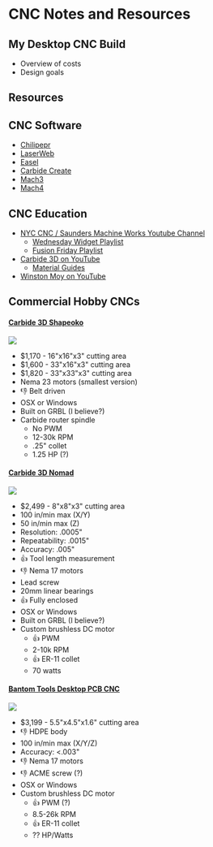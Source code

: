 # CNC Notes and Resources

## My Desktop CNC Build

- Overview of costs
- Design goals

## Resources

## CNC Software

- [Chilipepr](http://www.chilipeppr.com)
- [LaserWeb](https://github.com/LaserWeb/LaserWeb4)
- [Easel](http://easel.inventables.com)
- [Carbide Create](https://carbide3d.com/carbidecreate/)
- [Mach3](https://www.machsupport.com)
- [Mach4](https://www.machsupport.com/software/mach4/)

## CNC Education

* [NYC CNC / Saunders Machine Works Youtube Channel](https://www.youtube.com/user/saunixcomp)
  * [Wednesday Widget Playlist](https://www.youtube.com/playlist?list=PL9tn9rGywKUW1CM7i69gWVlj3YD_PaANw)
  * [Fusion Friday Playlist](https://www.youtube.com/playlist?list=PL9tn9rGywKUUGyeBWX5Alt9yzBIp84sD8)
* [Carbide 3D on YouTube](https://www.youtube.com/user/carbide3d/videos)
  * [Material Guides](https://www.youtube.com/playlist?list=PLS3hpxHvkxfBdhG6_xDIlA7L9wjCSkHtU)
* [Winston Moy on YouTube](https://www.youtube.com/user/krayvis)

## Commercial Hobby CNCs

#### [Carbide 3D Shapeoko](https://carbide3d.com/shapeoko/)

![](https://cl.ly/03e2470c215b/Screen%20Shot%202019-06-10%20at%2010.11.14%20PM.png)

* $1,170 - 16"x16"x3" cutting area
* $1,600 - 33"x16"x3" cutting area
* $1,820 - 33"x33"x3" cutting area
* Nema 23 motors (smallest version)
* 👎 Belt driven
* OSX or Windows
* Built on GRBL (I believe?)
* Carbide router spindle
  * No PWM
  * 12-30k RPM
  * .25" collet
  * 1.25 HP (?)

#### [Carbide 3D Nomad](https://carbide3d.com/nomad/)

![](https://cl.ly/8619bd78d7e3/Screen%20Shot%202019-06-10%20at%2010.17.53%20PM.png)

* $2,499 - 8"x8"x3" cutting area
* 100 in/min max (X/Y)
* 50 in/min max (Z)
* Resolution: .0005"
* Repeatability: .0015"
* Accuracy: 	.005"
* 👍 Tool length measurement
* 👎 Nema 17 motors
* Lead screw
* 20mm linear bearings
* 👍 Fully enclosed
* OSX or Windows
* Built on GRBL (I believe?)
* Custom brushless DC motor
  * 👍 PWM
  * 2-10k RPM
  * 👍 ER-11 collet
  * 70 watts

#### [Bantom Tools Desktop PCB CNC]()

![](https://cl.ly/0e565dc05c98/Screen%20Shot%202019-06-10%20at%2010.25.36%20PM.png)

* $3,199 - 5.5"x4.5"x1.6" cutting area
* 👎 HDPE body
* 100 in/min max (X/Y/Z)
* Accuracy: 	<.003"
* 👎 Nema 17 motors
* 👎 ACME screw (?)
* OSX or Windows
* Custom brushless DC motor
  * 👍 PWM (?)
  * 8.5-26k RPM
  * 👍 ER-11 collet
  * ?? HP/Watts
